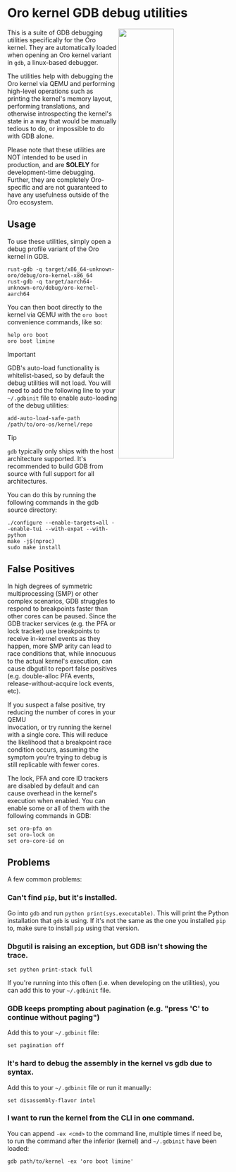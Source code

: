 # Oro kernel GDB debug utilities

<img src="screenshot.jpg" align="right" width="50%">

This is a suite of GDB debugging utilities specifically for the Oro kernel.
They are automatically loaded when opening an Oro kernel variant in
`gdb`, a linux-based debugger.

The utilities help with debugging the Oro kernel via QEMU and performing
high-level operations such as printing the kernel's memory layout, performing
translations, and otherwise introspecting the kernel's state in a way that would
be manually tedious to do, or impossible to do with GDB alone.

Please note that these utilities are NOT intended to be used in production, and
are **SOLELY** for development-time debugging. Further, they are completely
Oro-specific and are not guaranteed to have any usefulness outside of the Oro
ecosystem.

## Usage
To use these utilities, simply open a debug profile variant of the Oro
kernel in GDB.

```shell
rust-gdb -q target/x86_64-unknown-oro/debug/oro-kernel-x86_64
rust-gdb -q target/aarch64-unknown-oro/debug/oro-kernel-aarch64
```

You can then boot directly to the kernel via QEMU with the `oro boot` convenience
commands, like so:

```gdb
help oro boot
oro boot limine
```

> [!IMPORTANT]
> GDB's auto-load functionality is whitelist-based, so by default the
> debug utilities will not load. You will need to add the following line to your
> `~/.gdbinit` file to enable auto-loading of the debug utilities:
>
> ```gdb
> add-auto-load-safe-path /path/to/oro-os/kernel/repo
> ```

> [!TIP]
> `gdb` typically only ships with the host architecture supported. It's recommended
> to build GDB from source with full support for all architectures.
>
> You can do this by running the following commands in the gdb source directory:
> ```shell
> ./configure --enable-targets=all --enable-tui --with-expat --with-python
> make -j$(nproc)
> sudo make install
> ```

## False Positives
In high degrees of symmetric multiprocessing (SMP) or other complex scenarios, GDB
struggles to respond to breakpoints faster than other cores can be paused. Since
the GDB tracker services (e.g. the PFA or lock tracker) use breakpoints to receive
in-kernel events as they happen, more SMP arity can lead to race conditions that,
while innocuous to the actual kernel's execution, can cause dbgutil to report
false positives (e.g. double-alloc PFA events, release-without-acquire lock events,
etc).

If you suspect a false positive, try reducing the number of cores in your QEMU	
invocation, or try running the kernel with a single core. This will reduce the
likelihood that a breakpoint race condition occurs, assuming the symptom you're
trying to debug is still replicable with fewer cores.

The lock, PFA and core ID trackers are disabled by default and can cause overhead in the
kernel's execution when enabled. You can enable some or all of them with the
following commands in GDB:

```
set oro-pfa on
set oro-lock on
set oro-core-id on
```

## Problems

A few common problems:

### Can't find `pip`, but it's installed.

Go into `gdb` and run `python print(sys.executable)`. This will print the
Python installation that `gdb` is using. If it's not the same as the one you
installed `pip` to, make sure to install `pip` using that version.

### Dbgutil is raising an exception, but GDB isn't showing the trace.

```
set python print-stack full
```

If you're running into this often (i.e. when developing on the utilities), you
can add this to your `~/.gdbinit` file.

### GDB keeps prompting about pagination (e.g. "press 'C' to continue without paging")

Add this to your `~/.gdbinit` file:

```
set pagination off
```

### It's hard to debug the assembly in the kernel vs gdb due to syntax.

Add this to your `~/.gdbinit` file or run it manually:

```
set disassembly-flavor intel
```

### I want to run the kernel from the CLI in one command.

You can append `-ex <cmd>` to the command line, multiple times if need be,
to run the command after the inferior (kernel) and `~/.gdbinit` have been
loaded:

```
gdb path/to/kernel -ex 'oro boot limine'
```